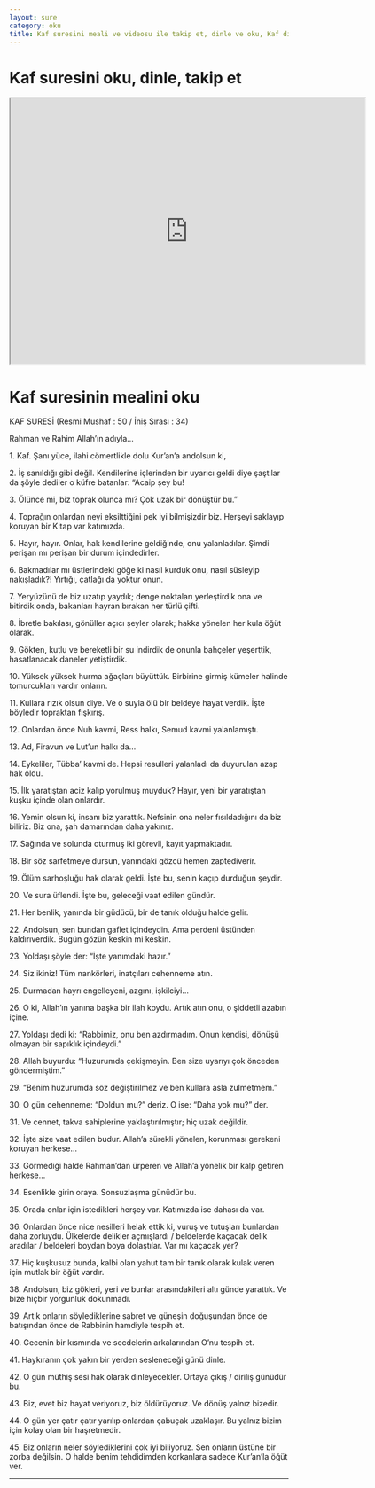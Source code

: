 ```yaml
---
layout: sure
category: oku
title: Kaf suresini meali ve videosu ile takip et, dinle ve oku, Kaf dinle, Kaf meali.
---
```


<div class="container">
  <div class="row">
    <div class="col-lg-12">
      <h1>Kaf suresini oku, dinle, takip et</h1>
      <div class="div-youtube-embed">
        <iframe width="640" height="480" src="https://www.youtube.com/embed/">frameborder="0" allowfullscreen></iframe>
      </div>
    </div>
  </div>

  <div class="row">
    <div class="col-lg-12">
      <h1>Kaf suresinin mealini oku</h1>
      <div><p>KAF SURESİ (Resmi Mushaf : 50 / İniş Sırası : 34)</p><p>Rahman ve Rahim Allah’ın adıyla…</p><p></p><p></p><p>1. Kaf. Şanı yüce, ilahi cömertlikle dolu Kur’an’a andolsun ki,</p><p></p><p></p><p>2. İş sanıldığı gibi değil. Kendilerine içlerinden bir uyarıcı geldi diye şaştılar da şöyle dediler o küfre batanlar: “Acaip şey bu!</p><p></p><p></p><p>3. Ölünce mi, biz toprak olunca mı? Çok uzak bir dönüştür bu.”</p><p></p><p></p><p>4. Toprağın onlardan neyi eksilttiğini pek iyi bilmişizdir biz. Herşeyi saklayıp koruyan bir Kitap var katımızda.</p><p></p><p></p><p>5. Hayır, hayır. Onlar, hak kendilerine geldiğinde, onu yalanladılar. Şimdi perişan mı perişan bir durum içindedirler.</p><p></p><p></p><p>6. Bakmadılar mı üstlerindeki göğe ki nasıl kurduk onu, nasıl süsleyip nakışladık?! Yırtığı, çatlağı da yoktur onun.</p><p></p><p></p><p>7. Yeryüzünü de biz uzatıp yaydık; denge noktaları yerleştirdik ona ve bitirdik onda, bakanları hayran bırakan her türlü çifti.</p><p></p><p></p><p>8. İbretle bakılası, gönüller açıcı şeyler olarak; hakka yönelen her kula öğüt olarak.</p><p></p><p></p><p>9. Gökten, kutlu ve bereketli bir su indirdik de onunla bahçeler yeşerttik, hasatlanacak daneler yetiştirdik.</p><p></p><p></p><p>10. Yüksek yüksek hurma ağaçları büyüttük. Birbirine girmiş kümeler halinde tomurcukları vardır onların.</p><p></p><p></p><p>11. Kullara rızık olsun diye. Ve o suyla ölü bir beldeye hayat verdik. İşte böyledir topraktan fışkırış.</p><p></p><p></p><p>12. Onlardan önce Nuh kavmi, Ress halkı, Semud kavmi yalanlamıştı.</p><p></p><p></p><p>13. Ad, Firavun ve Lut’un halkı da…</p><p></p><p></p><p>14. Eykeliler, Tübba’ kavmi de. Hepsi resulleri yalanladı da duyurulan azap hak oldu.</p><p></p><p></p><p>15. İlk yaratıştan aciz kalıp yorulmuş muyduk? Hayır, yeni bir yaratıştan kuşku içinde olan onlardır.</p><p></p><p></p><p>16. Yemin olsun ki, insanı biz yarattık. Nefsinin ona neler fısıldadığını da biz biliriz. Biz ona, şah damarından daha yakınız.</p><p></p><p></p><p>17. Sağında ve solunda oturmuş iki görevli, kayıt yapmaktadır.</p><p></p><p></p><p>18. Bir söz sarfetmeye dursun, yanındaki gözcü hemen zaptediverir.</p><p></p><p></p><p>19. Ölüm sarhoşluğu hak olarak geldi. İşte bu, senin kaçıp durduğun şeydir.</p><p></p><p></p><p>20. Ve sura üflendi. İşte bu, geleceği vaat edilen gündür.</p><p></p><p></p><p>21. Her benlik, yanında bir güdücü, bir de tanık olduğu halde gelir.</p><p></p><p></p><p>22. Andolsun, sen bundan gaflet içindeydin. Ama perdeni üstünden kaldırıverdik. Bugün gözün keskin mi keskin.</p><p></p><p></p><p>23. Yoldaşı şöyle der: “İşte yanımdaki hazır.”</p><p></p><p></p><p>24. Siz ikiniz! Tüm nankörleri, inatçıları cehenneme atın.</p><p></p><p></p><p>25. Durmadan hayrı engelleyeni, azgını, işkilciyi…</p><p></p><p></p><p>26. O ki, Allah’ın yanına başka bir ilah koydu. Artık atın onu, o şiddetli azabın içine.</p><p></p><p></p><p>27. Yoldaşı dedi ki: “Rabbimiz, onu ben azdırmadım. Onun kendisi, dönüşü olmayan bir sapıklık içindeydi.”</p><p></p><p></p><p>28. Allah buyurdu: “Huzurumda çekişmeyin. Ben size uyarıyı çok önceden göndermiştim.”</p><p></p><p></p><p>29. “Benim huzurumda söz değiştirilmez ve ben kullara asla zulmetmem.”</p><p></p><p></p><p>30. O gün cehenneme: “Doldun mu?” deriz. O ise: “Daha yok mu?” der.</p><p></p><p></p><p>31. Ve cennet, takva sahiplerine yaklaştırılmıştır; hiç uzak değildir.</p><p></p><p></p><p>32. İşte size vaat edilen budur. Allah’a sürekli yönelen, korunması gerekeni koruyan herkese…</p><p></p><p></p><p>33. Görmediği halde Rahman’dan ürperen ve Allah’a yönelik bir kalp getiren herkese…</p><p></p><p></p><p>34. Esenlikle girin oraya. Sonsuzlaşma günüdür bu.</p><p></p><p></p><p>35. Orada onlar için istedikleri herşey var. Katımızda ise dahası da var.</p><p></p><p></p><p>36. Onlardan önce nice nesilleri helak ettik ki, vuruş ve tutuşları bunlardan daha zorluydu. Ülkelerde delikler açmışlardı / beldelerde kaçacak delik aradılar / beldeleri boydan boya dolaştılar. Var mı kaçacak yer?</p><p></p><p></p><p>37. Hiç kuşkusuz bunda, kalbi olan yahut tam bir tanık olarak kulak veren için mutlak bir öğüt vardır.</p><p></p><p></p><p>38. Andolsun, biz gökleri, yeri ve bunlar arasındakileri altı günde yarattık. Ve bize hiçbir yorgunluk dokunmadı.</p><p></p><p></p><p>39. Artık onların söylediklerine sabret ve güneşin doğuşundan önce de batışından önce de Rabbinin hamdiyle tespih et.</p><p></p><p></p><p>40. Gecenin bir kısmında ve secdelerin arkalarından O’nu tespih et.</p><p></p><p></p><p>41. Haykıranın çok yakın bir yerden sesleneceği günü dinle.</p><p></p><p></p><p>42. O gün müthiş sesi hak olarak dinleyecekler. Ortaya çıkış / diriliş günüdür bu.</p><p></p><p></p><p>43. Biz, evet biz hayat veriyoruz, biz öldürüyoruz. Ve dönüş yalnız bizedir.</p><p></p><p></p><p>44. O gün yer çatır çatır yarılıp onlardan çabuçak uzaklaşır. Bu yalnız bizim için kolay olan bir haşretmedir.</p><p></p><p></p><p>45. Biz onların neler söylediklerini çok iyi biliyoruz. Sen onların üstüne bir zorba değilsin. O halde benim tehdidimden korkanlara sadece Kur’an’la öğüt ver.</p><p></p><p></p><p></p><p></p></div>
    </div>
  </div>
</div>
<hr />